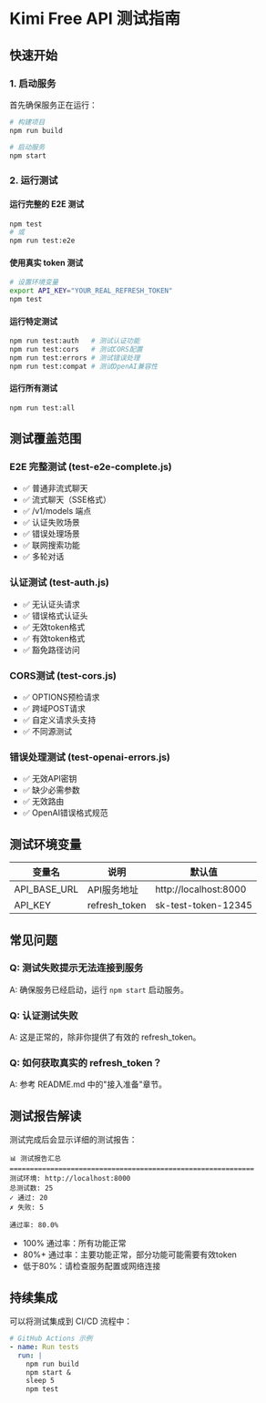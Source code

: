 # Kimi Free API 测试指南

## 快速开始

### 1. 启动服务

首先确保服务正在运行：

```bash
# 构建项目
npm run build

# 启动服务
npm start
```

### 2. 运行测试

#### 运行完整的 E2E 测试
```bash
npm test
# 或
npm run test:e2e
```

#### 使用真实 token 测试
```bash
# 设置环境变量
export API_KEY="YOUR_REAL_REFRESH_TOKEN"
npm test
```

#### 运行特定测试
```bash
npm run test:auth   # 测试认证功能
npm run test:cors   # 测试CORS配置
npm run test:errors # 测试错误处理
npm run test:compat # 测试OpenAI兼容性
```

#### 运行所有测试
```bash
npm run test:all
```

## 测试覆盖范围

### E2E 完整测试 (test-e2e-complete.js)
- ✅ 普通非流式聊天
- ✅ 流式聊天（SSE格式）
- ✅ /v1/models 端点
- ✅ 认证失败场景
- ✅ 错误处理场景
- ✅ 联网搜索功能
- ✅ 多轮对话

### 认证测试 (test-auth.js)
- ✅ 无认证头请求
- ✅ 错误格式认证头
- ✅ 无效token格式
- ✅ 有效token格式
- ✅ 豁免路径访问

### CORS测试 (test-cors.js)
- ✅ OPTIONS预检请求
- ✅ 跨域POST请求
- ✅ 自定义请求头支持
- ✅ 不同源测试

### 错误处理测试 (test-openai-errors.js)
- ✅ 无效API密钥
- ✅ 缺少必需参数
- ✅ 无效路由
- ✅ OpenAI错误格式规范

## 测试环境变量

| 变量名 | 说明 | 默认值 |
|--------|------|--------|
| API_BASE_URL | API服务地址 | http://localhost:8000 |
| API_KEY | refresh_token | sk-test-token-12345 |

## 常见问题

### Q: 测试失败提示无法连接到服务
A: 确保服务已经启动，运行 `npm start` 启动服务。

### Q: 认证测试失败
A: 这是正常的，除非你提供了有效的 refresh_token。

### Q: 如何获取真实的 refresh_token？
A: 参考 README.md 中的"接入准备"章节。

## 测试报告解读

测试完成后会显示详细的测试报告：

```
📊 测试报告汇总
============================================================
测试环境: http://localhost:8000
总测试数: 25
✓ 通过: 20
✗ 失败: 5

通过率: 80.0%
```

- 100% 通过率：所有功能正常
- 80%+ 通过率：主要功能正常，部分功能可能需要有效token
- 低于80%：请检查服务配置或网络连接

## 持续集成

可以将测试集成到 CI/CD 流程中：

```yaml
# GitHub Actions 示例
- name: Run tests
  run: |
    npm run build
    npm start &
    sleep 5
    npm test
```

